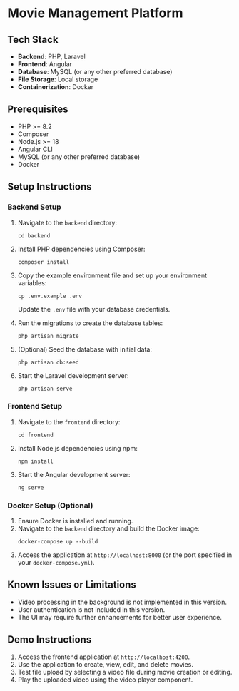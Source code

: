 # Movie Management Platform

## Tech Stack
- **Backend**: PHP, Laravel
- **Frontend**: Angular
- **Database**: MySQL (or any other preferred database)
- **File Storage**: Local storage
- **Containerization**: Docker

## Prerequisites
- PHP >= 8.2
- Composer
- Node.js >= 18
- Angular CLI
- MySQL (or any other preferred database)
- Docker

## Setup Instructions

### Backend Setup
1. Navigate to the `backend` directory:
   ```
   cd backend
   ```
2. Install PHP dependencies using Composer:
   ```
   composer install
   ```
3. Copy the example environment file and set up your environment variables:
   ```
   cp .env.example .env
   ```
   Update the `.env` file with your database credentials.

4. Run the migrations to create the database tables:
   ```
   php artisan migrate
   ```

5. (Optional) Seed the database with initial data:
   ```
   php artisan db:seed
   ```

6. Start the Laravel development server:
   ```
   php artisan serve
   ```

### Frontend Setup
1. Navigate to the `frontend` directory:
   ```
   cd frontend
   ```
2. Install Node.js dependencies using npm:
   ```
   npm install
   ```
3. Start the Angular development server:
   ```
   ng serve
   ```

### Docker Setup (Optional)
1. Ensure Docker is installed and running.
2. Navigate to the `backend` directory and build the Docker image:
   ```
   docker-compose up --build
   ```
3. Access the application at `http://localhost:8000` (or the port specified in your `docker-compose.yml`).

## Known Issues or Limitations
- Video processing in the background is not implemented in this version.
- User authentication is not included in this version.
- The UI may require further enhancements for better user experience.

## Demo Instructions
1. Access the frontend application at `http://localhost:4200`.
2. Use the application to create, view, edit, and delete movies.
3. Test file upload by selecting a video file during movie creation or editing.
4. Play the uploaded video using the video player component.
